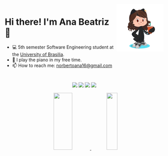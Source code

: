 <!--
<img src="https://i.pinimg.com/originals/01/7c/b9/017cb93bf13fdb75adaf2d379e6dba18.gif" min-width="350px" max-width="350px" width="310px" align="right" alt="My Neighbor Totoro">
-->

<img src="https://github.com/ananorberto/ananorberto/blob/main/octocat.png" min-width="350px" max-width="350px" width="150px" align="right"> 

# Hi there! I'm Ana Beatriz 👋

- 💻 5th semester Software Engineering student at the <a href="http://www.unb.br">University of Brasilia</a>.
- 🎹 I play the piano in my free time.
- 📫 How to reach me: norbertoana16@gmail.com

#
<div align="center"> 

  <a href="https://instagram.com/ana_norbertto" target="_blank"><img src="https://img.shields.io/badge/-Instagram-%23333?style=for-the-badge&logo=instagram&logoColor=inactive" target="_blank"></a>
  <a href = "mailto:211041080@aluno.unb.br"><img src="https://img.shields.io/badge/-Gmail-%23333?style=for-the-badge&logo=gmail&logoColor=inactive" target="_blank"></a>
  <a href="https://www.linkedin.com/in/ana-beatriz-norberto-5822ab206/" target="_blank"><img src="https://img.shields.io/badge/-Linkedin-%23333?style=for-the-badge&logo=Linkedin&logoColor=inactive" target="_blank"></a>
    <a href = "https://t.me/ananorberto"><img src="https://img.shields.io/badge/-Telegram-%23333?style=for-the-badge&logo=Telegram&logoColor=inactive" target="_blank"></a>


  <div align="center">
  <a href="https://github.com/ananorberto">
  <img height="180em" width="34%" src="https://github-readme-stats.vercel.app/api?username=ananorberto&show_icons=true&theme=dark&include_all_commits=true&count_private=true"/>
  <img height="180em" width="26%" src="https://github-readme-stats.vercel.app/api/top-langs/?username=ananorberto&layout=compact&langs_count=7&theme=dark"/>

</div>
  


<!--POSSIVEIS LINGUAGENS A SEREM UTILIZADAS

<div style="display: inline_block"><br>
  <img align="center" alt="Rafa-Js" height="30" width="40" src="https://raw.githubusercontent.com/devicons/devicon/master/icons/javascript/javascript-plain.svg">
  <img align="center" alt="Rafa-Ts" height="30" width="40" src="https://raw.githubusercontent.com/devicons/devicon/master/icons/typescript/typescript-plain.svg">
  <img align="center" alt="Rafa-React" height="30" width="40" src="https://raw.githubusercontent.com/devicons/devicon/master/icons/react/react-original.svg">
  <img align="center" alt="Rafa-HTML" height="30" width="40" src="https://raw.githubusercontent.com/devicons/devicon/master/icons/html5/html5-original.svg">
  <img align="center" alt="Rafa-CSS" height="30" width="40" src="https://raw.githubusercontent.com/devicons/devicon/master/icons/css3/css3-original.svg">
  <img align="center" alt="Rafa-Python" height="30" width="40" src="https://raw.githubusercontent.com/devicons/devicon/master/icons/python/python-original.svg">
  <img align="center" alt="Rafa-Csharp" height="30" width="40" src="https://raw.githubusercontent.com/devicons/devicon/master/icons/csharp/csharp-original.svg">
</div>
-->

 
<!--
![Snake animation](https://github.com/ananorberto/ananorberto/blob/output/github-contribution-grid-snake.svg)
 -->
 
</div
